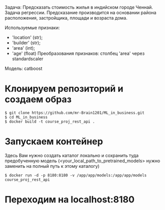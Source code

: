 Задача: Предсказать стоимость жилья в индийском городе Ченнай.
Задача регрессии.
Предсказание производится на основании района расположения, застройщика, площади и возраста дома.

Используемые признаки:

- 'location' (str);
- 'builder' (str);
- 'area' (int);
- 'age' (float)
Преобразования признаков: столбец 'area' через standardscaler

Модель: catboost

# Клонируем репозиторий и создаем образ
```
$ git clone https://github.com/mr-Brain1201/ML_in_business.git
$ cd ML_in_business
$ docker build -t course_proj_rest_api .
```
# Запускаем контейнер
Здесь Вам нужно создать каталог локально и сохранить туда предобученную модель (<your_local_path_to_pretrained_models> нужно заменить на полный путь к этому каталогу)
```
$ docker run -d -p 8180:8180 -v /app/app/models:/app/app/models course_proj_rest_api
```
# Переходим на localhost:8180
